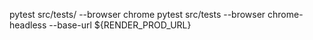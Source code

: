 pytest src/tests/ --browser chrome
pytest src/tests --browser chrome-headless --base-url ${RENDER_PROD_URL}